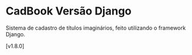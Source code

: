 # CadBook Versão Django

Sistema de cadastro de títulos imaginários, feito utilizando o framework Django.

[v1.8.0]
